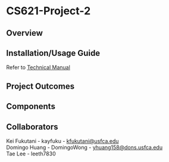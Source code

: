 # CS621-Project-2

## Overview

## Installation/Usage Guide
Refer to [Technical Manual](Technical_Manual.md)

## Project Outcomes

## Components

## Collaborators 
Kei Fukutani - kayfuku - kfukutani@usfca.edu   
Domingo Huang - DomingoWong - yhuang158@dons.usfca.edu  
Tae Lee - leeth7830  


